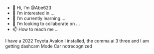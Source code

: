 - 👋 Hi, I’m @Abe623
- 👀 I’m interested in ...
- 🌱 I’m currently learning ...
- 💞️ I’m looking to collaborate on ...
- 📫 How to reach me ...

<!---
Abe623/Abe623 is a ✨ special ✨ repository because its `README.md` (this file) appears on your GitHub profile.
You can click the Preview link to take a look at your changes.
--->
I have a 2022 Toyota Avalon I installed, the comma ai 3
three and I am getting dashcam Mode Car notrecognized
